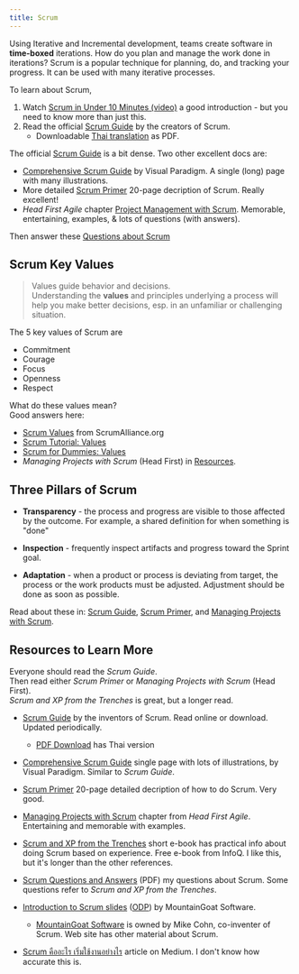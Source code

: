 ```yaml
---
title: Scrum
---
```


Using Iterative and Incremental development, teams create software in **time-boxed** iterations.  How do you plan and manage the work done in iterations?  Scrum is a popular technique for planning, do, and tracking your progress.
It can be used with many iterative processes.

To learn about Scrum,

1. Watch [Scrum in Under 10 Minutes (video)](https://youtu.be/XU0llRltyFM) a good introduction - but you need to know more than just this.
2. Read the official [Scrum Guide][] by the creators of Scrum.
   - Downloadable [Thai translation](https://scrumguides.org/download.html) as PDF.

The official [Scrum Guide][] is a bit dense.  Two other excellent docs are:
- [Comprehensive Scrum Guide][] by Visual Paradigm.  A single (long) page with many illustrations.
- More detailed [Scrum Primer][] 20-page decription of Scrum. Really excellent!
- *Head First Agile* chapter [Project Management with Scrum][Head First Scrum]. Memorable, entertaining, examples, & lots of questions (with answers).

Then answer these [Questions about Scrum](https://forms.gle/Cg4JxJZvkAxD3kiU6) 

## Scrum Key Values

> Values guide behavior and decisions.    
> Understanding the **values** and principles underlying a process will help 
> you make better decisions, esp. in an unfamiliar or challenging situation.

The 5 key values of Scrum are

* Commitment
* Courage
* Focus
* Openness
* Respect

What do these values mean?    
Good answers here:

* [Scrum Values](https://www.scrumalliance.org/about-scrum/values) from ScrumAlliance.org
* [Scrum Tutorial: Values](https://www.knowledgehut.com/tutorials/scrum-tutorial/scrum-values)
* [Scrum for Dummies: Values](https://www.dummies.com/careers/project-management/the-5-scrum-values/)
* *Managing Projects with Scrum* (Head First) in [Resources](#resources-to-learn-more).

## Three Pillars of Scrum

* **Transparency** - the process and progress are visible to those affected by the outcome. For example, a shared definition for when something is "done"

* **Inspection** - frequently inspect artifacts and progress toward the Sprint goal. 

* **Adaptation** - when a product or process is deviating from target, the process or the work products must be adjusted. Adjustment should be done as soon as possible.

Read about these in: [Scrum Guide][], [Scrum Primer][], and [Managing Projects with Scrum][Head First Scrum].


## Resources to Learn More

Everyone should read the *Scrum Guide*.    
Then read either *Scrum Primer* or *Managing Projects with Scrum* (Head First).     
*Scrum and XP from the Trenches* is great, but a longer read.

* [Scrum Guide][Scrum Guide] by the inventors of Scrum. Read online or download.  Updated periodically. 
   * [PDF Download](https://www.scrumguides.org/download.html) has Thai version

* [Comprehensive Scrum Guide][Comprehensive Scrum Guide] single page with lots of illustrations, by Visual Paradigm. Similar to *Scrum Guide*.

* [Scrum Primer][Scrum Primer] 20-page detailed decription of how to do Scrum. Very good.

* [Managing Projects with Scrum][Head First Scrum] chapter from *Head First Agile*. Entertaining and memorable with examples.

* [Scrum and XP from the Trenches][Scrum-XP-Trenches] short e-book has practical info about doing Scrum based on experience.  Free e-book from InfoQ.  I like this, but it's longer than the other references.

* [Scrum Questions and Answers](Scrum-Questions-and-Answers.pdf) (PDF) my questions about Scrum. Some questions refer to *Scrum and XP from the Trenches*.

* [Introduction to Scrum slides](Intro-Scrum-MountainGoat.pdf) ([ODP](Intro-Scrum-MountainGoat.odp)) by MountainGoat Software. 
    - [MountainGoat Software](https://www.mountaingoatsoftware.com) is owned by Mike Cohn, co-inventer of Scrum. Web site has other material about Scrum.

* [Scrum คืออะไร เริ่มใช้งานอย่างไร](https://medium.com/fastwork-engineering/scrum-%E0%B8%84%E0%B8%B7%E0%B8%AD%E0%B8%AD%E0%B8%B0%E0%B9%84%E0%B8%A3-%E0%B9%80%E0%B8%A3%E0%B8%B4%E0%B9%88%E0%B8%A1%E0%B9%83%E0%B8%8A%E0%B9%89%E0%B8%87%E0%B8%B2%E0%B8%99%E0%B8%AD%E0%B8%A2%E0%B9%88%E0%B8%B2%E0%B8%87%E0%B9%84%E0%B8%A3-2483e761a47e) article on Medium.  I don't know how accurate this is.

[Scrum Guide]: https://www.scrumguides.org
[Comprehensive Scrum Guide]: https://www.visual-paradigm.com/scrum/what-is-scrum/ "Scrum guide by Visual Paradigm"
[Head First Scrum]: ../resources/Head-First-Scrum.pdf "A chapter from *Head First Agile*"
[Scrum Primer]: ../resources/Scrum-Primer.pdf "20-page detailed decription of how to do Scrum"
[Scrum-XP-Trenches]: https://www.infoq.com/minibooks/scrum-xp-from-the-trenches-2/


